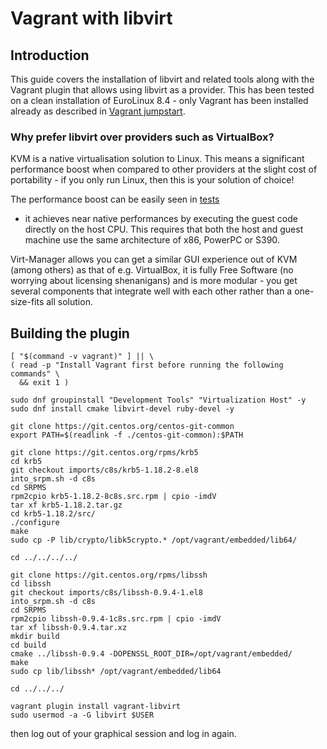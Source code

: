 # Vagrant with libvirt

## Introduction

This guide covers the installation of libvirt and related tools along with the
Vagrant plugin that allows using libvirt as a provider. This has been tested on
a clean installation of EuroLinux 8.4 - only Vagrant has been installed already
as described in [Vagrant jumpstart](../jumpstarts/vagrant-jumpstart.md).  

### Why prefer libvirt over providers such as VirtualBox?

KVM is a native virtualisation solution to Linux. This means a significant
performance boost when compared to other providers at the slight cost of
portability - if you only run Linux, then this is your solution of choice!  

The performance boost can be easily seen in
[tests](https://www.phoronix.com/scan.php?page=article&item=virtualbox-60-kvm&num=1)
- it achieves near native performances by executing the guest code directly on
the host CPU. This requires that both the host and guest machine use the same
architecture of x86, PowerPC or S390.  

Virt-Manager allows you can get a similar GUI experience out of KVM (among
others) as that of e.g. VirtualBox, it is fully Free Software (no worrying
about licensing shenanigans) and is more modular - you get several components
that integrate well with each other rather than a one-size-fits all solution.  

## Building the plugin



```
[ "$(command -v vagrant)" ] || \
( read -p "Install Vagrant first before running the following commands" \
  && exit 1 )

sudo dnf groupinstall "Development Tools" "Virtualization Host" -y
sudo dnf install cmake libvirt-devel ruby-devel -y

git clone https://git.centos.org/centos-git-common
export PATH=$(readlink -f ./centos-git-common):$PATH

git clone https://git.centos.org/rpms/krb5
cd krb5
git checkout imports/c8s/krb5-1.18.2-8.el8
into_srpm.sh -d c8s
cd SRPMS
rpm2cpio krb5-1.18.2-8c8s.src.rpm | cpio -imdV
tar xf krb5-1.18.2.tar.gz
cd krb5-1.18.2/src/
./configure
make
sudo cp -P lib/crypto/libk5crypto.* /opt/vagrant/embedded/lib64/

cd ../../../../

git clone https://git.centos.org/rpms/libssh
cd libssh
git checkout imports/c8s/libssh-0.9.4-1.el8
into_srpm.sh -d c8s
cd SRPMS
rpm2cpio libssh-0.9.4-1c8s.src.rpm | cpio -imdV
tar xf libssh-0.9.4.tar.xz
mkdir build
cd build
cmake ../libssh-0.9.4 -DOPENSSL_ROOT_DIR=/opt/vagrant/embedded/
make
sudo cp lib/libssh* /opt/vagrant/embedded/lib64

cd ../../../

vagrant plugin install vagrant-libvirt
sudo usermod -a -G libvirt $USER
```

then log out of your graphical session and log in again.


